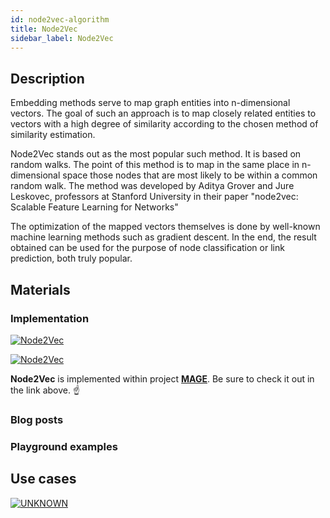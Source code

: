 ```yaml
---
id: node2vec-algorithm
title: Node2Vec
sidebar_label: Node2Vec
---
```


## Description

Embedding methods serve to map graph entities into n-dimensional vectors. The goal of such an approach is to map closely related entities to vectors with a high degree of similarity according to the chosen method of similarity estimation.

Node2Vec stands out as the most popular such method. It is based on random walks. The point of this method is to map in the same place in n-dimensional space those nodes that are most likely to be within a common random walk. The method was developed by Aditya Grover and Jure Leskovec, professors at Stanford University in their paper "node2vec: Scalable Feature Learning for Networks"

The optimization of the mapped vectors themselves is done by well-known machine learning methods such as gradient descent. In the end, the result obtained can be used for the purpose of node classification or link prediction, both truly popular.

## Materials

### Implementation

[![Node2Vec](https://img.shields.io/badge/Node2Vec-Implementation-FB6E00?style=for-the-badge&logo=github&logoColor=white)](/mage/query-modules/cpp/node2vec)

[![Node2Vec](https://img.shields.io/badge/Node2Vec-Documentation-FCC624?style=for-the-badge&logo=cplusplus&logoColor=white)](/mage/query-modules/cpp/node2vec)

**Node2Vec** is implemented within project [**MAGE**](https://github.com/memgraph/mage). Be sure to check it out in the link above. :point_up:


### Blog posts

### Playground examples

## Use cases

[![UNKNOWN](https://img.shields.io/badge/UNKNOWN-Application-8A477F?style=for-the-badge)](/mage/query-modules/python/node-similarity)


